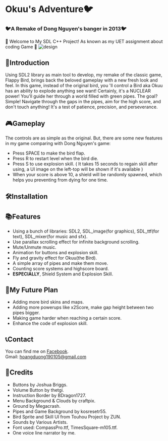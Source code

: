 # Okuu's Adventure🐦
### 🐦A Remake of Dong Nguyen's banger in 2013🐦
🚀 Welcome to My SDL C++ Project! As known as my UET assignment about coding Game 🚀
![design](https://github.com/hoangduong19/OkuusAdventure/assets/160806540/10c8f30c-4c45-4db3-ab1c-a2e05a79b192)
## 🎉Introduction
Using SDL2 library as main tool to develop, my remake of the classic game, Flappy Bird, brings back the beloved gameplay with a new fresh look and feel. In this game, instead of the original bird, you 'll control a Bird aka Okuu has an ability to explode anything see want! Certainly, it's a NUCLEAR power! You'll guide her through a world filled with green pipes. The goal? Simple! Navigate through the gaps in the pipes, aim for the high score, and don't touch anything! It's a test of patience, precision, and perseverance.
## 🎮Gameplay
The controls are as simple as the original. But, there are some new features in my game comparing with Dong Nguyen's game:
-  Press SPACE to make the bird flap.
-  Press R to restart level when the bird die.
-  Press S to use explosion skill. ( It takes 15 seconds to regain skill after using, a UI image on the left-top will be shown if it's available )
-  When your score is above 10, a shield will be randomly spawned, which helps you preventing from dying for one time.
## 🛠️Installation
## 📚Features
- Using a bunch of libraries: SDL2, SDL_image(for graphics), SDL_ttf(for text), SDL_mixer(for music and sfx).
- Use parallax scrolling effect for infinite background scrolling.
- Mute/Unmute music.
- Animation for buttons and explosion skill.
- Fly and gravity effect for Okuu(the Bird).
- A simple array of pipes and make them move.
- Counting score systems and highscore board.
- <b>ESPECIALLY</b>, Shield System and Explosion Skill.
## 🚀My Future Plan
- Adding more bird skins and maps.
- Adding more powerups like x2Score, make gap height between two pipes bigger.
- Making game harder when reaching a certain score.
- Enhance the code of explosion skill.
## 📞Contact
You can find me on [Facebook](https://www.facebook.com/manchesterisred190105?_rdc=1&_rdr). <br/>
Gmail: hoangduong190105@gmail.com
## 📜Credits
- Buttons by Joshua Briggs.
- Volume Button by thetgi.
- Instruction Border by BDragon1727.
- Menu Background & Clouds by craftpix.
- Ground by Megacrash.
- Pipes and Game Background by kosresetr55.
- Bird Sprite and Skill UI from Touhou Project by ZUN.
- Sounds by Various Artists.
- Font used: CompassPro.ttf, TimesSquare-m105.ttf.
- One voice line narrator by me.
